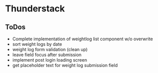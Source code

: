 # Thunderstack

## ToDos
 - Complete implementation of weightlog list component w/o overwrite
 - sort weight logs by date
 - weight log form validation (clean up)
 - leave field focus after submission
 - implement post login loading screen
 - get placeholder text for weight log submission field
 
 